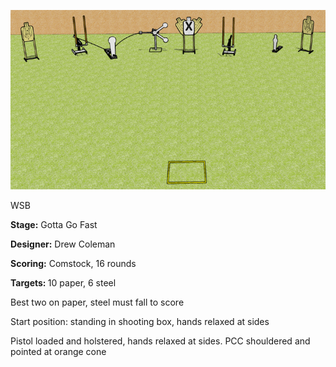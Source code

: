 ![Gotta Go Fast](Stage%20Design.png)


WSB

<b>Stage:</b> Gotta Go Fast

<b>Designer:</b> Drew Coleman

<b>Scoring:</b> Comstock, 16 rounds

<b>Targets: </b>10 paper, 6 steel

Best two on paper, steel must fall to score

Start position: standing in shooting box, hands relaxed at sides

Pistol loaded and holstered, hands relaxed at sides. PCC shouldered and pointed at orange cone